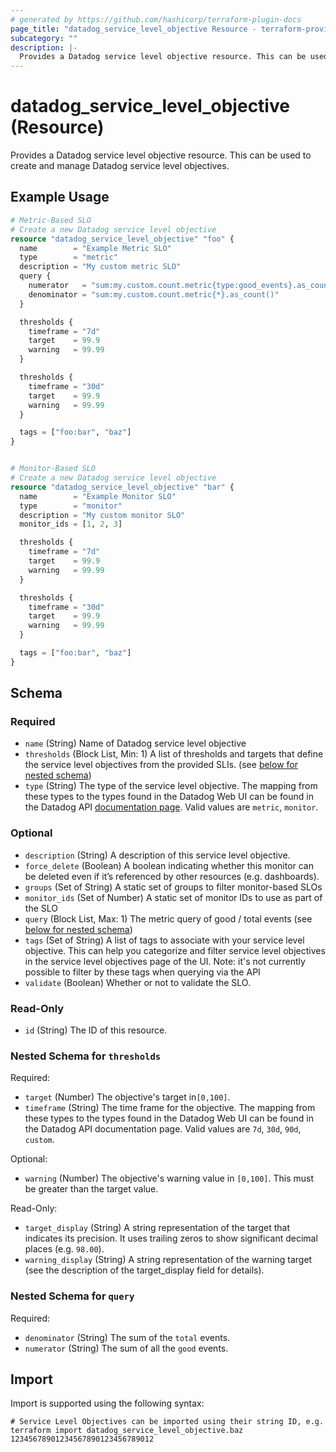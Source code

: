 ```yaml
---
# generated by https://github.com/hashicorp/terraform-plugin-docs
page_title: "datadog_service_level_objective Resource - terraform-provider-datadog"
subcategory: ""
description: |-
  Provides a Datadog service level objective resource. This can be used to create and manage Datadog service level objectives.
---
```


# datadog_service_level_objective (Resource)

Provides a Datadog service level objective resource. This can be used to create and manage Datadog service level objectives.

## Example Usage

```terraform
# Metric-Based SLO
# Create a new Datadog service level objective
resource "datadog_service_level_objective" "foo" {
  name        = "Example Metric SLO"
  type        = "metric"
  description = "My custom metric SLO"
  query {
    numerator   = "sum:my.custom.count.metric{type:good_events}.as_count()"
    denominator = "sum:my.custom.count.metric{*}.as_count()"
  }

  thresholds {
    timeframe = "7d"
    target    = 99.9
    warning   = 99.99
  }

  thresholds {
    timeframe = "30d"
    target    = 99.9
    warning   = 99.99
  }

  tags = ["foo:bar", "baz"]
}


# Monitor-Based SLO
# Create a new Datadog service level objective
resource "datadog_service_level_objective" "bar" {
  name        = "Example Monitor SLO"
  type        = "monitor"
  description = "My custom monitor SLO"
  monitor_ids = [1, 2, 3]

  thresholds {
    timeframe = "7d"
    target    = 99.9
    warning   = 99.99
  }

  thresholds {
    timeframe = "30d"
    target    = 99.9
    warning   = 99.99
  }

  tags = ["foo:bar", "baz"]
}
```

<!-- schema generated by tfplugindocs -->
## Schema

### Required

- `name` (String) Name of Datadog service level objective
- `thresholds` (Block List, Min: 1) A list of thresholds and targets that define the service level objectives from the provided SLIs. (see [below for nested schema](#nestedblock--thresholds))
- `type` (String) The type of the service level objective. The mapping from these types to the types found in the Datadog Web UI can be found in the Datadog API [documentation page](https://docs.datadoghq.com/api/v1/service-level-objectives/#create-a-slo-object). Valid values are `metric`, `monitor`.

### Optional

- `description` (String) A description of this service level objective.
- `force_delete` (Boolean) A boolean indicating whether this monitor can be deleted even if it’s referenced by other resources (e.g. dashboards).
- `groups` (Set of String) A static set of groups to filter monitor-based SLOs
- `monitor_ids` (Set of Number) A static set of monitor IDs to use as part of the SLO
- `query` (Block List, Max: 1) The metric query of good / total events (see [below for nested schema](#nestedblock--query))
- `tags` (Set of String) A list of tags to associate with your service level objective. This can help you categorize and filter service level objectives in the service level objectives page of the UI. Note: it's not currently possible to filter by these tags when querying via the API
- `validate` (Boolean) Whether or not to validate the SLO.

### Read-Only

- `id` (String) The ID of this resource.

<a id="nestedblock--thresholds"></a>
### Nested Schema for `thresholds`

Required:

- `target` (Number) The objective's target in`[0,100]`.
- `timeframe` (String) The time frame for the objective. The mapping from these types to the types found in the Datadog Web UI can be found in the Datadog API documentation page. Valid values are `7d`, `30d`, `90d`, `custom`.

Optional:

- `warning` (Number) The objective's warning value in `[0,100]`. This must be greater than the target value.

Read-Only:

- `target_display` (String) A string representation of the target that indicates its precision. It uses trailing zeros to show significant decimal places (e.g. `98.00`).
- `warning_display` (String) A string representation of the warning target (see the description of the target_display field for details).


<a id="nestedblock--query"></a>
### Nested Schema for `query`

Required:

- `denominator` (String) The sum of the `total` events.
- `numerator` (String) The sum of all the `good` events.

## Import

Import is supported using the following syntax:

```shell
# Service Level Objectives can be imported using their string ID, e.g.
terraform import datadog_service_level_objective.baz 12345678901234567890123456789012
```
